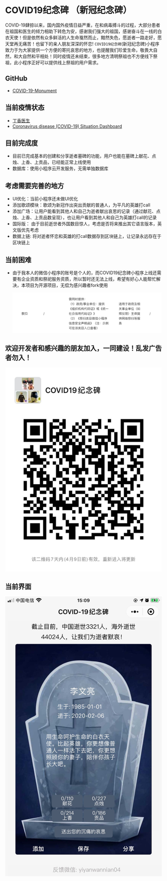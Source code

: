 # COVID19纪念碑 （新冠纪念碑）

COVID-19肆掠以来，国内国外疫情日益严重，在和病毒搏斗的过程，大部分患者在祖国和医生的倾力相助下转危为安，感谢我们强大的祖国，感谢奋斗在一线的白衣天使！但是依然有众多鲜活的人生命戛然而止，黯然失色，愿逝者一路走好，愿天堂再无痛苦！也留下的亲人朋友深深的怀恋! `COVID19纪念碑`(新冠纪念碑)小程序致力于为大家提供一个方便的寄托哀思的地方，也提醒我们珍爱生命，敬畏大自然，和大自然和平相处！同时疫情还未结束，很多地方清明祭祖也不方便线下祭祖，此小程序正好可以提供线上祭祖的用户需求。

## GitHub
- [COVID-19-Monument](https://github.com/huomaoyi/COVID-19-Monument)

## 当前疫情状态

- [丁香医生](https://ncov.dxy.cn/ncovh5/view/pneumonia?from=singlemessage&isappinstalled=0)
- [Coronavirus disease (COVID-19) Situation Dashboard](https://experience.arcgis.com/experience/685d0ace521648f8a5beeeee1b9125cd)


## 目前完成度
- 目前已完成基本的创建和分享逝者墓碑的功能，用户也能在墓碑上献花、点烛、上香、上贡品，已经能正常上线使用
- 数据库：使用小程序云开发服务，无需单独数据库
  
## 考虑需要完善的地方
- UI优化：当前小程序还未做UI优化
- 添加歌颂模块：歌颂为新冠作出突出贡献的普通人，为平凡的英雄打call
- 添加广场：让用户能看到其他人和自己为逝者献出哀思的记录（通过献花、点烛、上香、上贡品数呈现），也让用户看到其他人和自己为英雄打call的记录
- 国际版： 由于目前逝世者外国数目惊人，考虑是否将来推出其它语言版本，英文版优先考虑
- 数据上链: 将对逝者怀恋和英雄的打call数据存到区块链上，让记录永远存在于区块链上

## 当前困难

- 由于我本人的微信小程序的账号是个人的，而COVID19纪念碑小程序上线还需要有企业资质和祭祀服务资质，所以暂时还无法上线，希望有好心人能帮忙解决，本项目为开源项目，无偿为感兴趣者fork使用
  
  ![祭扫资质](./miniprogram/images/zizhi.png)

## 欢迎开发者和感兴趣的朋友加入，一同建设！乱发广告者勿入！
  ![微信群](./miniprogram/images/weixin.jpg)

## 当前界面

![COVID19纪念碑](./miniprogram/images/shot.jpeg)
